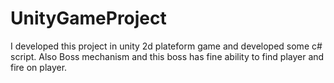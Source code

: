 # UnityGameProject
I developed this project in unity 2d plateform game and developed some c# script. Also Boss mechanism and this boss has fine ability to find player and fire on player.
